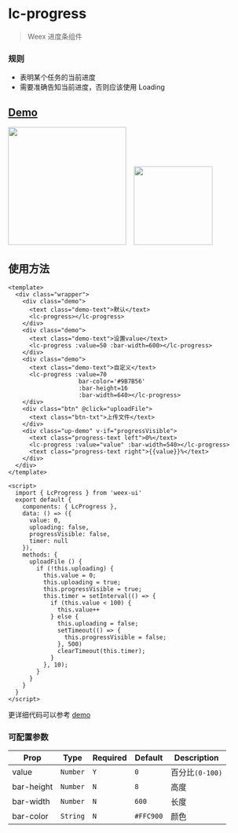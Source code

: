 # lc-progress 

> Weex 进度条组件

### 规则
- 表明某个任务的当前进度
- 需要准确告知当前进度，否则应该使用 Loading


## [Demo](https://h5.m.taobao.com/trip/lc-progress/index.html?_wx_tpl=https%3A%2F%2Fh5.m.taobao.com%2Ftrip%2Flc-progress%2Fdemo%2Findex.native-min.js)
<img src="https://img.alicdn.com/tfs/TB1RWnVSpXXXXaZXFXXXXXXXXXX-750-1334.gif" width="240"/>&nbsp;&nbsp;&nbsp;&nbsp;<img src="https://img.alicdn.com/tfs/TB1pSZaSpXXXXaXXXXXXXXXXXXX-200-200.png" width="160"/>

## 使用方法

```vue
<template>
  <div class="wrapper">
    <div class="demo">
      <text class="demo-text">默认</text>
      <lc-progress></lc-progress>
    </div>
    <div class="demo">
      <text class="demo-text">设置value</text>
      <lc-progress :value=50 :bar-width=600></lc-progress>
    </div>
    <div class="demo">
      <text class="demo-text">自定义</text>
      <lc-progress :value=70
                    bar-color='#9B7B56'
                    :bar-height=16
                    :bar-width=640></lc-progress>
    </div>
    <div class="btn" @click="uploadFile">
      <text class="btn-txt">上传文件</text>
    </div>
    <div class="up-demo" v-if="progressVisible">
      <text class="progress-text left">0%</text>
      <lc-progress :value="value" :bar-width=540></lc-progress>
      <text class="progress-text right">{{value}}%</text>
    </div>
  </div>
</template>

<script>
  import { LcProgress } from 'weex-ui'
  export default {
    components: { LcProgress },
    data: () => ({
      value: 0,
      uploading: false,
      progressVisible: false,
      timer: null
    }),
    methods: {
      uploadFile () {
        if (!this.uploading) {
          this.value = 0;
          this.uploading = true;
          this.progressVisible = true;
          this.timer = setInterval(() => {
            if (this.value < 100) {
              this.value++
            } else {
              this.uploading = false;
              setTimeout(() => {
                this.progressVisible = false;
              }, 500)
              clearTimeout(this.timer);
            }
          }, 10);
        }
      }
    }
  }
</script>
```

更详细代码可以参考 [demo](https://github.com/alibaba/weex-ui/blob/master/example/progress/index.vue)


### 可配置参数
| Prop | Type | Required | Default | Description |
|-------------|------------|--------|-----|-----|
| value | `Number` |`Y`| `0` | 百分比`(0-100)` |
| bar-height | `Number` |`N`| `8` | 高度 |
| bar-width | `Number` |`N`| `600` | 长度 |
| bar-color | `String` |`N`| `#FFC900` | 颜色 |
